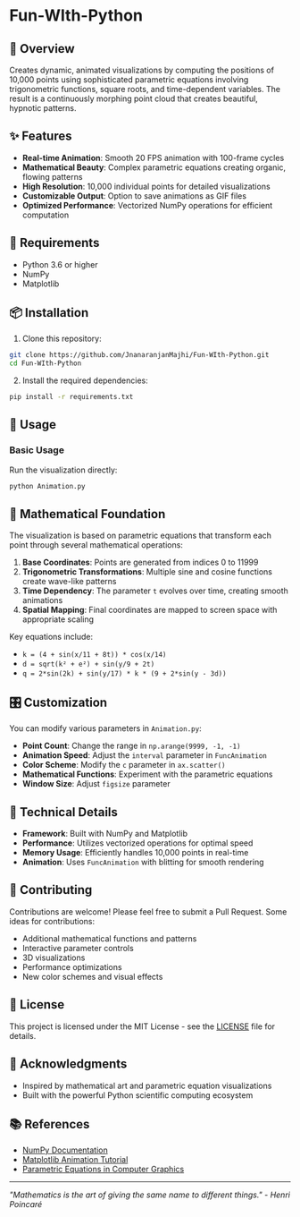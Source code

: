 # Fun-WIth-Python
## 🎨 Overview

Creates dynamic, animated visualizations by computing the positions of 10,000 points using sophisticated parametric equations involving trigonometric functions, square roots, and time-dependent variables. The result is a continuously morphing point cloud that creates beautiful, hypnotic patterns.

## ✨ Features

- **Real-time Animation**: Smooth 20 FPS animation with 100-frame cycles
- **Mathematical Beauty**: Complex parametric equations creating organic, flowing patterns
- **High Resolution**: 10,000 individual points for detailed visualizations
- **Customizable Output**: Option to save animations as GIF files
- **Optimized Performance**: Vectorized NumPy operations for efficient computation

## 🔧 Requirements

- Python 3.6 or higher
- NumPy
- Matplotlib

## 📦 Installation

1. Clone this repository:
```bash
git clone https://github.com/JnanaranjanMajhi/Fun-WIth-Python.git
cd Fun-WIth-Python
```

2. Install the required dependencies:
```bash
pip install -r requirements.txt
```

## 🚀 Usage

### Basic Usage
Run the visualization directly:
```bash
python Animation.py
```

## 🧮 Mathematical Foundation

The visualization is based on parametric equations that transform each point through several mathematical operations:

1. **Base Coordinates**: Points are generated from indices 0 to 11999
2. **Trigonometric Transformations**: Multiple sine and cosine functions create wave-like patterns
3. **Time Dependency**: The parameter `t` evolves over time, creating smooth animations
4. **Spatial Mapping**: Final coordinates are mapped to screen space with appropriate scaling

Key equations include:
- `k = (4 + sin(x/11 + 8t)) * cos(x/14)`
- `d = sqrt(k² + e²) + sin(y/9 + 2t)`
- `q = 2*sin(2k) + sin(y/17) * k * (9 + 2*sin(y - 3d))`

## 🎛️ Customization

You can modify various parameters in `Animation.py`:

- **Point Count**: Change the range in `np.arange(9999, -1, -1)`
- **Animation Speed**: Adjust the `interval` parameter in `FuncAnimation`
- **Color Scheme**: Modify the `c` parameter in `ax.scatter()`
- **Mathematical Functions**: Experiment with the parametric equations
- **Window Size**: Adjust `figsize` parameter

## 🔬 Technical Details

- **Framework**: Built with NumPy and Matplotlib
- **Performance**: Utilizes vectorized operations for optimal speed
- **Memory Usage**: Efficiently handles 10,000 points in real-time
- **Animation**: Uses `FuncAnimation` with blitting for smooth rendering

## 🤝 Contributing

Contributions are welcome! Please feel free to submit a Pull Request. Some ideas for contributions:

- Additional mathematical functions and patterns
- Interactive parameter controls
- 3D visualizations
- Performance optimizations
- New color schemes and visual effects

## 📄 License

This project is licensed under the MIT License - see the [LICENSE](LICENSE) file for details.

## 🙏 Acknowledgments

- Inspired by mathematical art and parametric equation visualizations
- Built with the powerful Python scientific computing ecosystem

## 📚 References

- [NumPy Documentation](https://numpy.org/doc/)
- [Matplotlib Animation Tutorial](https://matplotlib.org/stable/tutorials/advanced/blitting.html)
- [Parametric Equations in Computer Graphics](https://en.wikipedia.org/wiki/Parametric_equation)

---

*"Mathematics is the art of giving the same name to different things." - Henri Poincaré*
